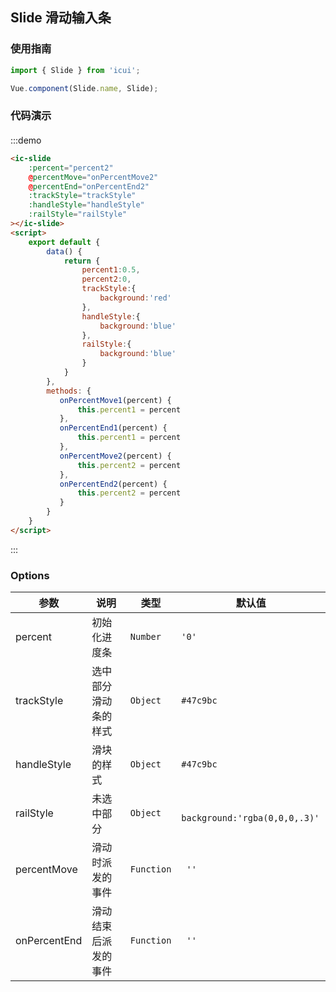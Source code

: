 ## Slide 滑动输入条

### 使用指南
``` javascript
import { Slide } from 'icui';

Vue.component(Slide.name, Slide);
```

### 代码演示

#### 

:::demo
```html
<ic-slide 
    :percent="percent2"
    @percentMove="onPercentMove2"
    @percentEnd="onPercentEnd2"
    :trackStyle="trackStyle"
    :handleStyle="handleStyle"
    :railStyle="railStyle"
></ic-slide>
<script>
    export default {
        data() {
            return {
                percent1:0.5,
                percent2:0,
                trackStyle:{
                    background:'red'
                },
                handleStyle:{
                    background:'blue'
                },
                railStyle:{
                    background:'blue'
                }
            }
        },
        methods: {
           onPercentMove1(percent) {
               this.percent1 = percent
           },
           onPercentEnd1(percent) {
               this.percent1 = percent
           },
           onPercentMove2(percent) {
               this.percent2 = percent
           },
           onPercentEnd2(percent) {
               this.percent2 = percent
           }
        }
    }
</script>
```

:::

### Options

| 参数       | 说明      | 类型       | 默认值       |
|-----------|-----------|-----------|-------------|
| percent| 初始化进度条 | `Number` | ` '0' ` |
| trackStyle | 选中部分滑动条的样式 | `Object` | `#47c9bc`|
| handleStyle | 滑块的样式 | `Object` | `#47c9bc`|
| railStyle	 | 未选中部分 | `Object` | ` background:'rgba(0,0,0,.3)'`|
|percentMove | 滑动时派发的事件 | `Function` | ` ''`|
|onPercentEnd | 滑动结束后派发的事件 | `Function` | ` ''`|

